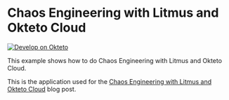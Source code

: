 # Chaos Engineering with Litmus and Okteto Cloud

[![Develop on Okteto](https://okteto.com/develop-okteto.svg)](https://cloud.okteto.com/deploy?repository=https://github.com/A4k9/litmus-on-okteto)

This example shows how to do Chaos Engineering with Litmus and Okteto Cloud.

This is the application used for the [Chaos Engineering with Litmus and Okteto Cloud](https://okteto.com/blog/chaos-engineering-with-litmus) blog post.
